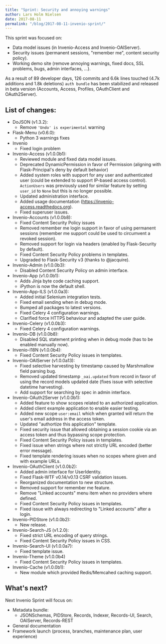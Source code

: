```yaml
---
title: "Sprint: Security and annoying warnings"
author: Lars Holm Nielsen
date: 2017-08-11
permalink: "/blog/2017-08-11-invenio-sprint/"
---
```


This sprint was focused on:

- Data model issues (in Invenio-Access and Invenio-OAIServer).
- Security issues (permanent sessions, "remember me", content security policy).
- Working demo site (remove annoying warnings, fixed docs, SSL problems, bugs, admin interfaces, ...).

As a result of 89 developer days, 126 commits and 6.6k lines touched (4.7k additions and 1.8k deletions) `auth bundle` has been stabilized and released in beta version (Accounts, Access, Profiles, OAuthClient and OAuth2Server).

## List of changes:

- DoJSON (v1.3.2):
  - Remove `'Undo' is experimental` warning
- Flask-Menu (v0.6.0):
  - Python 3 warnings fixes
- Invenio
  - Fixed login problem
- Invenio-Access (v1.0.0b1):
  - Reviewed module and fixed data model issues.
  - Deprecated DynamicPermission in favor of Permission (aligning with Flask-Principal's deny by default behavior)
  - Added system roles with support for any user and authenticated user (could be extended to support IP-based access control). `ActionUsers` was previously used for similar feature by setting `user_id` to `None` but this is no longer possible.
  - Updated administration interface.
  - Added usage documentation (https://invenio-access.readthedocs.org).
  - Fixed superuser issues.
- Invenio-Accounts (v1.0.0b8):
  - Fixed Content Security Policy issues
  - Removed remember me login support in favor of using permanent sessions (remember me support could be used to circumvent a revoked session).
  - Removed support for login via headers (enabled by Flask-Security by default).
  - Fixed Content Security Policy problems in templates.
  - Upgraded to Flask-Security v3 (thanks to @jacquire).
- Invenio-Admin (v1.0.0b3):
  - Disabled Content Security Policy on admin interface.
- Invenio-App (v1.0.0b1):
  - Adds Jinja byte code caching support.
  - iPython is now the default shell.
- Invenio-App-ILS (v1.0.0a3):
  - Added initial Selenium integration tests.
  - Fixed email sending when in debug mode.
  - Bumped all packages to latest versions.
  - Fixed Celery 4 configuration warnings.
  - Clarified force HTTPS behaviour and adapted the user guide.
- Invenio-Celery (v1.0.0b3):
  - Fixed Celery 4 configuration warnings.
- Invenio-DB (v1.0.0b8):
  - Disabled SQL statement printing when in debug mode (has to be enabled manually now).
- Invenio-I18N (v1.0.0b4):
  - Fixed Content Security Policy issues in templates.
- Invenio-OAIServer (v1.0.0a13):
  - Fixed selective harvesting by timestamp caused by Marshmallow field parsing bug.
  - Removed updated timestamp `_oai.updated` from record in favor of using the record models updated date (fixes issue with selective datetime harvesting).
  - Add support for searching by spec in admin interface.
- Invenio-OAuth2Server (v1.0.0b1):
  - Added feature to show scopes related to an authorized application.
  - Added client example application to enable easier testing.
  - Added new scope `user:email` which when granted will return the user's email address in the access token.
  - Updated "authortize this application" template.
  - Fixed security issue that allowed obtaining a session cookie via an access token and thus bypassing scope protection.
  - Fixed Content Security Policy issues in templates.
  - Fixed issue when strings where not strictly URL encoded (better error message).
  - Fixed template rendering issues when no scopes where given and with example URLs.
- Invenio-OAuthClient (v1.0.0b2):
  - Added admin interface for UserIdentity.
  - Fixed Flask-WTF v0.14/v0.13 CSRF validation issues.
  - Reorganized documentation to new structure.
  - Removed support for remember me feature.
  - Remove "Linked accounts" menu item when no providers where defined.
  - Fixed Content Security Policy issues in templates.
  - Fixed issue with always redirecting to "Linked accounts" after a login.
- Invenio-PIDStore (v1.0.0b2):
  - New release.
- Invenio-Search-JS (v1.2.0):
  - Fixed strict URL encoding of query strings.
  - Fixed Content Security Policy issues in CSS.
- Invenio-Search-UI (v1.0.0a7):
  - Fixed template issue.
- Invenio-Theme (v1.0.0b4)
  - Fixed Content Security Policy issues in templates.
- Invenio-Cache (v1.0.0b1):
  - New module which provided Redis/Memcahed caching support.

## What's next?

Next Invenio Sprint will focus on:

- Metadata bundle:
  - JSONSchemas, PIDStore, Records, Indexer, Records-UI, Search, OAIServer, Records-REST
- General documentation
- Framework launch (process, branches, maintenance plan, user experience)
